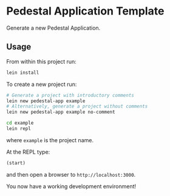# Pedestal Application Template

Generate a new Pedestal Application.


## Usage

From within this project run:

```bash
lein install
```

To create a new project run:

```bash
# Generate a project with introductory comments
lein new pedestal-app example
# Alternatively, generate a project without comments
lein new pedestal-app example no-comment

cd example
lein repl
```

where `example` is the project name.

At the REPL type:

```clj
(start)
```

and then open a browser to `http://localhost:3000`.

You now have a working development environment!

<!-- Copyright 2013 Relevance, Inc. -->
